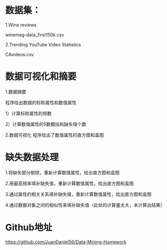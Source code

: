 # 数据集：

1.Wine reviews

winemag-data_first150k.csv

2.Trending YouTube Video Statistics

CAvideos.csv

# 数据可视化和摘要

1.数据摘要

程序给出数据的标称属性和数值属性

1）计算标称属性的频数

2）计算数值属性的5数概括和缺失值个数

2.数据可视化
程序给出了数值属性的直方图和盒图

# 缺失数据处理

1.将缺失部分剔除，重新计算数值属性，给出直方图和盒图

2.用最高频率填补缺失值，重新计算数值属性，给出直方图和盒图

3.通过属性的相关关系填补缺失值，重新计算数值属性，给出直方图和盒图

4.通过数据对象之间的相似性来填补缺失值（此处的计算量太大，未计算出结果）

# Github地址

https://github.com/JuanDaniel56/Data-Mining-Homework


```python

```
